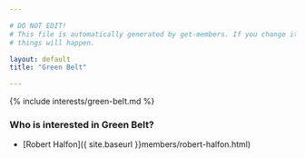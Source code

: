 ```yaml
---

# DO NOT EDIT!
# This file is automatically generated by get-members. If you change it, bad
# things will happen.

layout: default
title: "Green Belt"

---
```


{% include interests/green-belt.md %}

### Who is interested in Green Belt?


* [Robert Halfon]({ site.baseurl }}members/robert-halfon.html)
